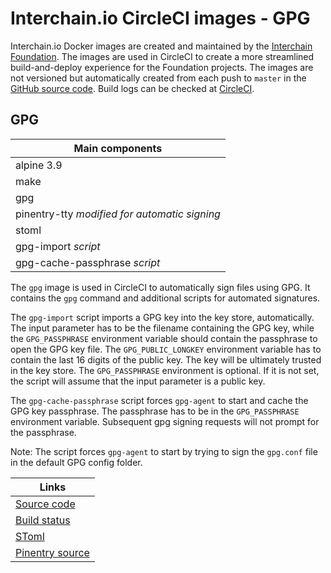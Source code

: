 # Interchain.io CircleCI images - GPG

Interchain.io Docker images are created and maintained by the [Interchain Foundation](https://interchain.io). The images are used in CircleCI to create a more streamlined build-and-deploy experience for the Foundation projects.
The images are not versioned but automatically created from each push to `master` in the [GitHub source code](https://github.com/interchainio/images).
Build logs can be checked at [CircleCI](https://circleci.com/gh/interchainio/images/tree/master).

## GPG
|Main components|
|-|
|alpine 3.9|
|make|
|gpg|
|pinentry-tty *modified for automatic signing*|
|stoml|
|gpg-import *script*|
|gpg-cache-passphrase *script*|

The `gpg` image is used in CircleCI to automatically sign files using GPG. It contains the `gpg` command and additional scripts for automated signatures.

The `gpg-import` script imports a GPG key into the key store, automatically. The input parameter has to be the filename containing the GPG key, while the `GPG_PASSPHRASE` environment variable should contain the passphrase to open the GPG key file. The `GPG_PUBLIC_LONGKEY` environment variable has to contain the last 16 digits of the public key.
The key will be ultimately trusted in the key store.
The `GPG_PASSPHRASE` environment is optional. If it is not set, the script will assume that the input parameter is a public key.

The `gpg-cache-passphrase` script forces `gpg-agent` to start and cache the GPG key passphrase. The passphrase has to be in the `GPG_PASSPHRASE` environment variable. Subsequent gpg signing requests will not prompt for the passphrase.

Note: The script forces `gpg-agent` to start by trying to sign the `gpg.conf` file in the default GPG config folder.

|Links|
|-|
|[Source code](https://github.com/interchainio/images/tree/master/gpg)|
|[Build status](https://circleci.com/gh/interchainio/images/tree/master)|
|[SToml](https://github.com/freshautomations/stoml)|
|[Pinentry source](ftp://ftp.gnupg.org/gcrypt/pinentry/)|

